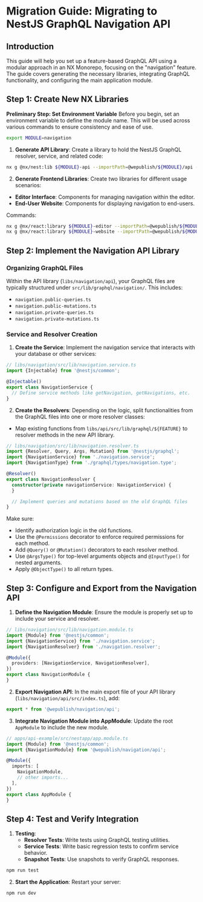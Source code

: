 # Migration Guide: Migrating to NestJS GraphQL Navigation API

## **Introduction**

This guide will help you set up a feature-based GraphQL API using a modular approach in an NX Monorepo, focusing on
the "navigation" feature. The guide covers generating the necessary libraries, integrating GraphQL functionality, and
configuring the main application module.

## Step 1: Create New NX Libraries

**Preliminary Step: Set Environment Variable** Before you begin, set an environment variable to define the module name.
This will be used across various commands to
ensure consistency and ease of use.

```bash
export MODULE=navigation
```

1. **Generate API Library**: Create a library to hold the NestJS GraphQL resolver, service, and related code:

```bash
nx g @nx/nest:lib ${MODULE}-api --importPath=@wepublish/${MODULE}/api --directory=libs/${MODULE}/api --projectNameAndRootFormat=as-provided
```

2. **Generate Frontend Libraries**: Create two libraries for different usage scenarios:

- **Editor Interface**: Components for managing navigation within the editor.
- **End-User Website**: Components for displaying navigation to end-users.

Commands:

```bash
nx g @nx/react:library ${MODULE}-editor --importPath=@wepublish/${MODULE}/editor --directory=libs/${MODULE}/editor --projectNameAndRootFormat=as-provided
nx g @nx/react:library ${MODULE}-website --importPath=@wepublish/${MODULE}/website --directory=libs/${MODULE}/website --projectNameAndRootFormat=as-provided
```

## **Step 2: Implement the Navigation API Library**

### **Organizing GraphQL Files**

Within the API library (`libs/navigation/api`), your GraphQL files are typically structured
under `src/lib/graphql/navigation/`. This includes:

- `navigation.public-queries.ts`
- `navigation.public-mutations.ts`
- `navigation.private-queries.ts`
- `navigation.private-mutations.ts`

### **Service and Resolver Creation**

1. **Create the Service**: Implement the navigation service that interacts with your database or other services:

```typescript
// libs/navigation/src/lib/navigation.service.ts
import {Injectable} from '@nestjs/common';

@Injectable()
export class NavigationService {
  // Define service methods like getNavigation, getNavigations, etc.
}
```

2. **Create the Resolvers**: Depending on the logic, split functionalities from the GraphQL files into one or more
   resolver classes:


- Map existing functions from `libs/api/src/lib/graphql/${FEATURE}` to resolver methods in the new API library.

```typescript
// libs/navigation/src/lib/navigation.resolver.ts
import {Resolver, Query, Args, Mutation} from '@nestjs/graphql';
import {NavigationService} from './navigation.service';
import {NavigationType} from './graphql/types/navigation.type';

@Resolver()
export class NavigationResolver {
  constructor(private navigationService: NavigationService) {
  }

  // Implement queries and mutations based on the old GraphQL files
}
```

Make sure:

- Identify authorization logic in the old functions.
- Use the `@Permissions` decorator to enforce required permissions for each method.
- Add `@Query()` or `@Mutation()` decorators to each resolver method.
- Use `@ArgsType()` for top-level arguments objects and `@InputType()` for nested arguments.
- Apply `@ObjectType()` to all return types.

## **Step 3: Configure and Export from the Navigation API**

1. **Define the Navigation Module**: Ensure the module is properly set up to include your service and resolver.

```typescript
// libs/navigation/src/lib/navigation.module.ts
import {Module} from '@nestjs/common';
import {NavigationService} from './navigation.service';
import {NavigationResolver} from './navigation.resolver';

@Module({
  providers: [NavigationService, NavigationResolver],
})
export class NavigationModule {
}
```

2. **Export Navigation API**: In the main export file of your API library (`libs/navigation/api/src/index.ts`), add:

```typescript
export * from '@wepublish/navigation/api';
```

3. **Integrate Navigation Module into AppModule**: Update the root `AppModule` to include the new module.

```typescript
// apps/api-example/src/nestapp/app.module.ts
import {Module} from '@nestjs/common';
import {NavigationModule} from '@wepublish/navigation/api';

@Module({
  imports: [
    NavigationModule,
    // other imports...
  ],
})
export class AppModule {
}
```

## **Step 4: Test and Verify Integration**

1. **Testing**:
    - **Resolver Tests**: Write tests using GraphQL testing utilities.
    - **Service Tests**: Write basic regression tests to confirm service behavior.
    - **Snapshot Tests**: Use snapshots to verify GraphQL responses.

```bash
npm run test
```    

2. **Start the Application**: Restart your server:

```bash
npm run dev
```



